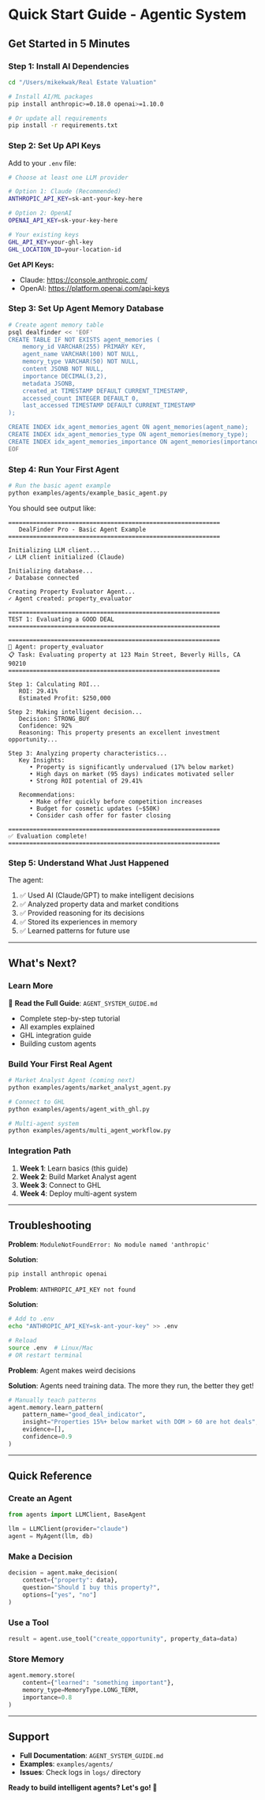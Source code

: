# Quick Start Guide - Agentic System

## Get Started in 5 Minutes

### Step 1: Install AI Dependencies

```bash
cd "/Users/mikekwak/Real Estate Valuation"

# Install AI/ML packages
pip install anthropic>=0.18.0 openai>=1.10.0

# Or update all requirements
pip install -r requirements.txt
```

### Step 2: Set Up API Keys

Add to your `.env` file:

```bash
# Choose at least one LLM provider

# Option 1: Claude (Recommended)
ANTHROPIC_API_KEY=sk-ant-your-key-here

# Option 2: OpenAI
OPENAI_API_KEY=sk-your-key-here

# Your existing keys
GHL_API_KEY=your-ghl-key
GHL_LOCATION_ID=your-location-id
```

**Get API Keys:**
- Claude: https://console.anthropic.com/
- OpenAI: https://platform.openai.com/api-keys

### Step 3: Set Up Agent Memory Database

```bash
# Create agent memory table
psql dealfinder << 'EOF'
CREATE TABLE IF NOT EXISTS agent_memories (
    memory_id VARCHAR(255) PRIMARY KEY,
    agent_name VARCHAR(100) NOT NULL,
    memory_type VARCHAR(50) NOT NULL,
    content JSONB NOT NULL,
    importance DECIMAL(3,2),
    metadata JSONB,
    created_at TIMESTAMP DEFAULT CURRENT_TIMESTAMP,
    accessed_count INTEGER DEFAULT 0,
    last_accessed TIMESTAMP DEFAULT CURRENT_TIMESTAMP
);

CREATE INDEX idx_agent_memories_agent ON agent_memories(agent_name);
CREATE INDEX idx_agent_memories_type ON agent_memories(memory_type);
CREATE INDEX idx_agent_memories_importance ON agent_memories(importance DESC);
EOF
```

### Step 4: Run Your First Agent

```bash
# Run the basic agent example
python examples/agents/example_basic_agent.py
```

You should see output like:

```
============================================================
   DealFinder Pro - Basic Agent Example
============================================================

Initializing LLM client...
✓ LLM client initialized (Claude)

Initializing database...
✓ Database connected

Creating Property Evaluator Agent...
✓ Agent created: property_evaluator

============================================================
TEST 1: Evaluating a GOOD DEAL
============================================================

============================================================
🤖 Agent: property_evaluator
📋 Task: Evaluating property at 123 Main Street, Beverly Hills, CA 90210
============================================================

Step 1: Calculating ROI...
   ROI: 29.41%
   Estimated Profit: $250,000

Step 2: Making intelligent decision...
   Decision: STRONG_BUY
   Confidence: 92%
   Reasoning: This property presents an excellent investment opportunity...

Step 3: Analyzing property characteristics...
   Key Insights:
      • Property is significantly undervalued (17% below market)
      • High days on market (95 days) indicates motivated seller
      • Strong ROI potential of 29.41%

   Recommendations:
      • Make offer quickly before competition increases
      • Budget for cosmetic updates (~$50K)
      • Consider cash offer for faster closing

============================================================
✅ Evaluation complete!
============================================================
```

### Step 5: Understand What Just Happened

The agent:
1. ✅ Used AI (Claude/GPT) to make intelligent decisions
2. ✅ Analyzed property data and market conditions
3. ✅ Provided reasoning for its decisions
4. ✅ Stored its experiences in memory
5. ✅ Learned patterns for future use

---

## What's Next?

### Learn More

📖 **Read the Full Guide**: `AGENT_SYSTEM_GUIDE.md`
- Complete step-by-step tutorial
- All examples explained
- GHL integration guide
- Building custom agents

### Build Your First Real Agent

```bash
# Market Analyst Agent (coming next)
python examples/agents/market_analyst_agent.py

# Connect to GHL
python examples/agents/agent_with_ghl.py

# Multi-agent system
python examples/agents/multi_agent_workflow.py
```

### Integration Path

1. **Week 1**: Learn basics (this guide)
2. **Week 2**: Build Market Analyst agent
3. **Week 3**: Connect to GHL
4. **Week 4**: Deploy multi-agent system

---

## Troubleshooting

**Problem**: `ModuleNotFoundError: No module named 'anthropic'`

**Solution**:
```bash
pip install anthropic openai
```

**Problem**: `ANTHROPIC_API_KEY not found`

**Solution**:
```bash
# Add to .env
echo "ANTHROPIC_API_KEY=sk-ant-your-key" >> .env

# Reload
source .env  # Linux/Mac
# OR restart terminal
```

**Problem**: Agent makes weird decisions

**Solution**: Agents need training data. The more they run, the better they get!

```python
# Manually teach patterns
agent.memory.learn_pattern(
    pattern_name="good_deal_indicator",
    insight="Properties 15%+ below market with DOM > 60 are hot deals",
    evidence=[],
    confidence=0.9
)
```

---

## Quick Reference

### Create an Agent

```python
from agents import LLMClient, BaseAgent

llm = LLMClient(provider="claude")
agent = MyAgent(llm, db)
```

### Make a Decision

```python
decision = agent.make_decision(
    context={"property": data},
    question="Should I buy this property?",
    options=["yes", "no"]
)
```

### Use a Tool

```python
result = agent.use_tool("create_opportunity", property_data=data)
```

### Store Memory

```python
agent.memory.store(
    content={"learned": "something important"},
    memory_type=MemoryType.LONG_TERM,
    importance=0.8
)
```

---

## Support

- **Full Documentation**: `AGENT_SYSTEM_GUIDE.md`
- **Examples**: `examples/agents/`
- **Issues**: Check logs in `logs/` directory

**Ready to build intelligent agents? Let's go! 🚀**
